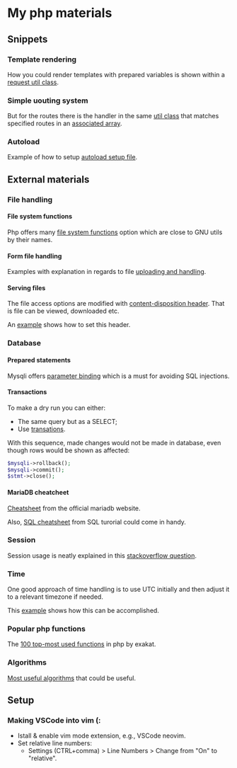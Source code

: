 # My php materials

## Snippets

### Template rendering 

How you could render templates with prepared variables is shown within a [request
util class](./src/Utils/Request.php).

### Simple uouting system

But for the routes there is the handler in the same
[util class](./src/Utils/Request.php) that matches specified routes in an
[associated array](./src/web.php).


### Autoload

Example of how to setup [autoload setup file](./autoload/autoload.php). 

## External materials

### File handling

#### File system functions

Php offers many [file system
functions](https://www.php.net/manual/en/ref.filesystem.php) option which are
close to GNU utils by their names.

#### Form file handling

Examples with explanation in regards to file [uploading and
handling](https://www.w3schools.com/php/php_file_upload.asp).

#### Serving files

The file access options are modified with [content-disposition
  header](https://developer.mozilla.org/en-US/docs/Web/HTTP/Headers/Content-Disposition).
That is file can be viewed, downloaded etc.

An [example](./files/servingafile.php) shows how to set this header.

### Database

#### Prepared statements

Mysqli offers [parameter
binding](https://www.php.net/manual/en/mysqli.quickstart.prepared-statements.php)
which is a must for avoiding SQL injections.

#### Transactions

To make a dry run you can either:

- The same query but as a SELECT;
- Use
  [transations](https://stackoverflow.com/questions/12091971/how-to-start-and-end-transaction-in-mysqli).

With this sequence, made changes would not be made in database, even though rows
would be shown as affected:

```php
$mysqli->rollback();
$mysqli->commit();
$stmt->close();
```


#### MariaDB cheatcheet

[Cheatsheet](https://mariadb.com/wp-content/uploads/2021/08/mariadb-standard-developer_cheat-sheet_1113.pdf)
from the official mariadb website.

Also, [SQL cheatsheet](https://www.sqltutorial.org/sql-cheat-sheet/) from SQL
turorial could come in handy.

### Session

Session usage is neatly explained in this [stackoverflow
question](https://stackoverflow.com/questions/2499651/php-login-store-session-variables).

### Time

One good approach of time handling is to use UTC initially and then adjust
it to a relevant timezone if needed. 

This [example](./time/timezone.php) shows how this can be accomplished.

### Popular php functions

The [100 top-most used
functions](https://www.exakat.io/en/the-100-php-functions-in-2022/) in php by
exakat.

### Algorithms

[Most useful
algorithms](https://medium.com/techie-delight/top-25-algorithms-every-programmer-should-know-373246b4881b)
that could be useful.

## Setup

### Making VSCode into vim (:

- Istall & enable vim mode extension, e.g., VSCode neovim.
- Set relative line numbers:
    - Settings (CTRL+comma) > Line Numbers > Change from "On" to
      "relative".
